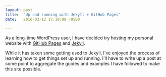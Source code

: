 ```yaml
---
layout: post
title:  "Up and running with Jekyll + GitHub Pages"
date:   2016-03-12 17:19:08 -0500

---
```


As a long-time WordPress user, I have decided try hosting my personal website with [GitHub Pages][github-pages] and [Jekyll][Jekyll-site]. 

While it has taken some getting used to Jekyll, I've enjoyed the process of learning how to get things set up and running. I'll have to write up a post at some point to aggregate the guides and examples I have followed to make this site possible. 

[jekyll-site]: https://jekyllrb.com/
[github-pages]: https://pages.github.com/
